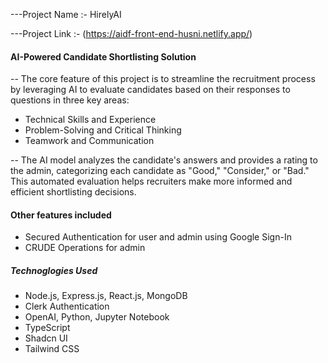 ---Project Name :- HirelyAI

---Project Link :- (https://aidf-front-end-husni.netlify.app/)

#### AI-Powered Candidate Shortlisting Solution
-- The core feature of this project is to streamline the recruitment process by leveraging AI to evaluate candidates based on their responses to questions in three key areas:

- Technical Skills and Experience
- Problem-Solving and Critical Thinking
- Teamwork and Communication

-- The AI model analyzes the candidate's answers and provides a rating to the admin, categorizing each candidate as "Good," "Consider," or "Bad." This automated evaluation helps recruiters make more informed and efficient shortlisting decisions.

#### Other features included
- Secured Authentication for user and admin using Google Sign-In
- CRUDE Operations for admin

##### Technoglogies Used
- Node.js, Express.js, React.js, MongoDB
- Clerk Authentication
- OpenAI, Python, Jupyter Notebook
- TypeScript
- Shadcn UI
- Tailwind CSS


